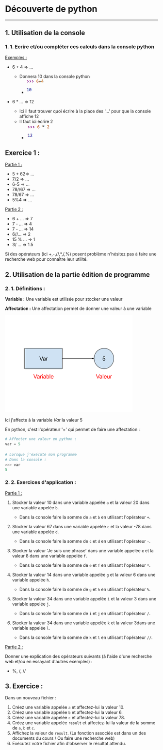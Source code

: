 # Découverte de python

------

## 1. Utilisation de la console 

### 1. 1. Ecrire et/ou compléter ces calculs dans la console python

<u>Exemples :</u> 

- 6 + 4 => ... 
  - Donnera 10 dans la console python
    - ![](./Images/Exercice_1.png)

- 6 * ... =>  12 
  - Ici il faut trouver quoi écrire à la place des '...' pour que la console affiche 12
  - Il faut ici écrire 2
    - ![](./Images/Exercice_1_2.png)

## Exercice 1 :

<u>Partie 1 :</u>

- 5 + 62=> ...
- 7/2 => ... 
- 6-5 => ... 
- 78//67 => ...
- 78/67 => ...
- 5%4 => ...

<u>Partie 2 :</u>

- 6 +  ... => 7
- 7 - ... => 4
- 7 - ... => 14
- 6//... => 2
- 15 % ... => 1
- 3/ ... => 1.5

Si des opérateurs (ici +,-,//,*,/,%) posent problème n'hésitez pas à faire une recherche web pour connaître leur utilité.

## 2. Utilisation de la partie édition de programme

### 2. 1. Définitions :

**Variable :** Une variable est utilisée pour stocker une valeur 

**Affectation :** Une affectation permet de donner une valeur à une variable

![Affectation](./Images/Affectation.png)

Ici j'affecte à la variable *Var* la valeur 5

En python, c'est l'opérateur '=' qui permet de faire une affectation :

```python
# Affecter une valeur en python : 
var = 5

# Lorsque j'exécute mon programme 
# Dans la console :
>>> var
5
```

### 2. 2. Exercices d'application :

<u>Partie 1 :</u>

1. Stocker la valeur 10 dans une variable appelée `a` et la valeur 20 dans une variable appelée `b`. 
   - Dans la console faire la somme de `a` et `b` en utilisant l'opérateur `+`.

2. Stocker la valeur 67 dans une variable appelée `c` et la valeur -78 dans une variable appelée `d`. 
   - Dans la console faire la somme de `c` et `d` en utilisant l'opérateur `-`.

3. Stocker la valeur 'Je suis une phrase' dans une variable appelée `e` et la valeur 8 dans une variable appelée `f`. 
   - Dans la console faire la somme de `e` et `f` en utilisant l'opérateur `*`.

4. Stocker la valeur 14 dans une variable appelée `g` et la valeur 6 dans une variable appelée `h`. 
   - Dans la console faire la somme de `g` et `h` en utilisant l'opérateur `%`.

5. Stocker la valeur 34 dans une variable appelée `i` et la valeur 3 dans une variable appelée `j`. 
   - Dans la console faire la somme de `i` et `j` en utilisant l'opérateur `/`.
6. Stocker la valeur 34 dans une variable appelée `k` et la valeur 3dans une variable appelée `l`. 
   - Dans la console faire la somme de `k` et `l` en utilisant l'opérateur `//`.

<u>Partie 2 :</u>

Donner une explication des opérateurs suivants (à l'aide d'une recherche web et/ou en essayant d'autres exemples) :

- %, /, //

## 3. Exercice :

Dans un nouveau fichier :

1. Créez une variable appelée `a` et affectez-lui la valeur 10.
2. Créez une variable appelée `b` et affectez-lui la valeur 6.
3. Créez une variable appelée `c` et affectez-lui la valeur 78.
4. Créez une variable appelée `result` et affectez-lui la valeur de la somme de `a`, `b` et `c`.
5. Affichez la valeur de `result`. (La fonction associée est dans un des documents du cours / Ou faire une recherche web)
6. Exécutez votre fichier afin d'observer le résultat attendu.
